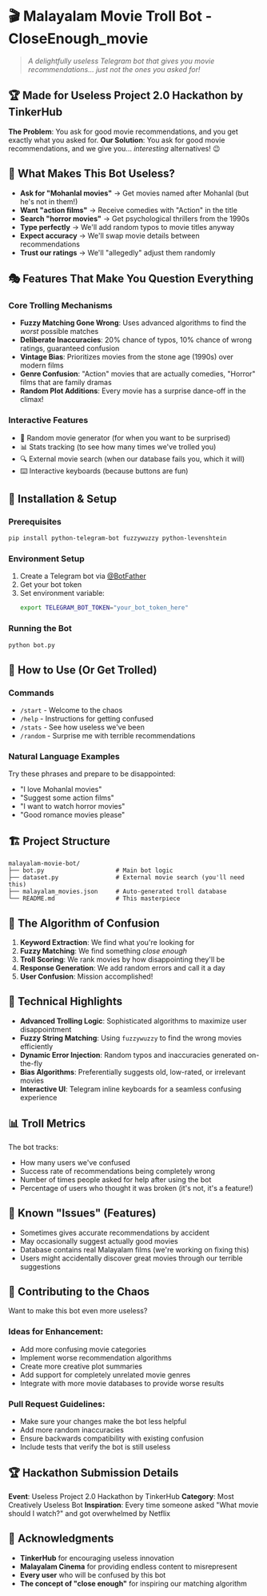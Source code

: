# 🎬 Malayalam Movie Troll Bot - CloseEnough_movie

> *A delightfully useless Telegram bot that gives you movie recommendations... just not the ones you asked for!* 

## 🏆 Made for Useless Project 2.0 Hackathon by TinkerHub

**The Problem**: You ask for good movie recommendations, and you get exactly what you asked for.
**Our Solution**: You ask for good movie recommendations, and we give you... *interesting* alternatives! 😉

## 🤔 What Makes This Bot Useless?

- **Ask for "Mohanlal movies"** → Get movies named after Mohanlal (but he's not in them!)
- **Want "action films"** → Receive comedies with "Action" in the title
- **Search "horror movies"** → Get psychological thrillers from the 1990s
- **Type perfectly** → We'll add random typos to movie titles anyway
- **Expect accuracy** → We'll swap movie details between recommendations
- **Trust our ratings** → We'll "allegedly" adjust them randomly

## 🎭 Features That Make You Question Everything

### Core Trolling Mechanisms
- **Fuzzy Matching Gone Wrong**: Uses advanced algorithms to find the *worst* possible matches
- **Deliberate Inaccuracies**: 20% chance of typos, 10% chance of wrong ratings, guaranteed confusion
- **Vintage Bias**: Prioritizes movies from the stone age (1990s) over modern films
- **Genre Confusion**: "Action" movies that are actually comedies, "Horror" films that are family dramas
- **Random Plot Additions**: Every movie has a surprise dance-off in the climax!

### Interactive Features
- 🎲 Random movie generator (for when you want to be surprised)
- 📊 Stats tracking (to see how many times we've trolled you)
- 🔍 External movie search (when our database fails you, which it will)
- ⌨️ Interactive keyboards (because buttons are fun)

## 🚀 Installation & Setup

### Prerequisites
```bash
pip install python-telegram-bot fuzzywuzzy python-levenshtein
```

### Environment Setup
1. Create a Telegram bot via [@BotFather](https://t.me/BotFather)
2. Get your bot token
3. Set environment variable:
   ```bash
   export TELEGRAM_BOT_TOKEN="your_bot_token_here"
   ```

### Running the Bot
```bash
python bot.py
```

## 🎯 How to Use (Or Get Trolled)

### Commands
- `/start` - Welcome to the chaos
- `/help` - Instructions for getting confused  
- `/stats` - See how useless we've been
- `/random` - Surprise me with terrible recommendations

### Natural Language Examples
Try these phrases and prepare to be disappointed:
- "I love Mohanlal movies"
- "Suggest some action films"
- "I want to watch horror movies"  
- "Good romance movies please"

## 🏗️ Project Structure

```
malayalam-movie-bot/
├── bot.py                    # Main bot logic
├── dataset.py                # External movie search (you'll need this)
├── malayalam_movies.json     # Auto-generated troll database
└── README.md                 # This masterpiece
```

## 🧠 The Algorithm of Confusion

1. **Keyword Extraction**: We find what you're looking for
2. **Fuzzy Matching**: We find something *close enough*
3. **Troll Scoring**: We rank movies by how disappointing they'll be
4. **Response Generation**: We add random errors and call it a day
5. **User Confusion**: Mission accomplished!

## 🎪 Technical Highlights

- **Advanced Trolling Logic**: Sophisticated algorithms to maximize user disappointment
- **Fuzzy String Matching**: Using `fuzzywuzzy` to find the wrong movies efficiently
- **Dynamic Error Injection**: Random typos and inaccuracies generated on-the-fly
- **Bias Algorithms**: Preferentially suggests old, low-rated, or irrelevant movies
- **Interactive UI**: Telegram inline keyboards for a seamless confusing experience

## 📊 Troll Metrics

The bot tracks:
- How many users we've confused
- Success rate of recommendations being completely wrong
- Number of times people asked for help after using the bot
- Percentage of users who thought it was broken (it's not, it's a feature!)

## 🐛 Known "Issues" (Features)

- Sometimes gives accurate recommendations by accident
- May occasionally suggest actually good movies  
- Database contains real Malayalam films (we're working on fixing this)
- Users might accidentally discover great movies through our terrible suggestions

## 🤝 Contributing to the Chaos

Want to make this bot even more useless? 

### Ideas for Enhancement:
- Add more confusing movie categories
- Implement worse recommendation algorithms
- Create more creative plot summaries
- Add support for completely unrelated movie genres
- Integrate with more movie databases to provide worse results

### Pull Request Guidelines:
- Make sure your changes make the bot less helpful
- Add more random inaccuracies
- Ensure backwards compatibility with existing confusion
- Include tests that verify the bot is still useless

## 🏆 Hackathon Submission Details

**Event**: Useless Project 2.0 Hackathon by TinkerHub
**Category**: Most Creatively Useless Bot
**Inspiration**: Every time someone asked "What movie should I watch?" and got overwhelmed by Netflix

## 🙏 Acknowledgments

- **TinkerHub** for encouraging useless innovation
- **Malayalam Cinema** for providing endless content to misrepresent
- **Every user** who will be confused by this bot
- **The concept of "close enough"** for inspiring our matching algorithm
